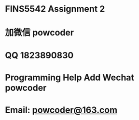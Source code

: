 # FINS5542 Assignment 2
# 加微信 powcoder

# QQ 1823890830

# Programming Help Add Wechat powcoder

# Email: powcoder@163.com

